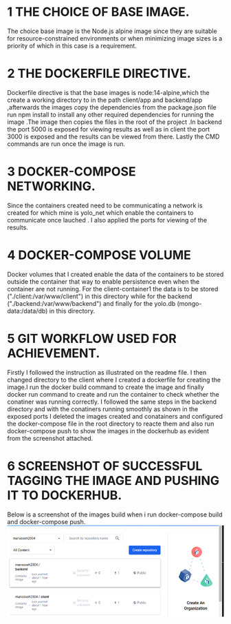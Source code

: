 # 1 THE CHOICE OF BASE IMAGE.

The choice base image is the Node.js alpine image since they are suitable for resource-constrained environments or when minimizing image sizes is a priority of which in this case is a requirement.

# 2 THE DOCKERFILE DIRECTIVE.

Dockerfile directive is that  the base images is node:14-alpine,which the create a working directory to in the path client/app and backend/app ,afterwards the images copy the dependencies from the package.json file run npm install to install any other required dependencies for running the image .The image then copies the files in the root of the project .In backend the port 5000 is exposed for viewing results as well as in client the port 3000 is exposed and the results can be viewed from there.
Lastly the CMD commands are run once the image is run.

# 3 DOCKER-COMPOSE NETWORKING.

Since the containers created need to be communicating a network is created for which mine is yolo_net which enable the containers to communicate once lauched .
I also applied the ports for viewing of the results.

# 4 DOCKER-COMPOSE VOLUME

Docker volumes that I created enable the data of the containers to be stored outside the container that way to enable persistence even when the container are not running.
For the client-container1 the data is to be stored ("./client:/var/www/client") in this directory while for the backend ("./backend:/var/www/backend") and finally for the yolo.db (mongo-data:/data/db) in this directory.

# 5 GIT WORKFLOW USED FOR ACHIEVEMENT.

Firstly I followed the instruction as illustrated on the readme file.
I then changed directory to the client where I created a dockerfile for  creating the image.I run the docker build command to create the image and finally docker run command to create and run the container to check whether the conatiner was running correctly. I followed the same steps in the backend directory and with the conatiners running smoothly as shown in the exposed ports I deleted the images created and conatainers and configured the docker-compose file in the root directory to reacte them and also run docker-compose push to show the images in the dockerhub as evident from the screenshot attached.

# 6 SCREENSHOT OF SUCCESSFUL TAGGING THE IMAGE AND PUSHING IT TO DOCKERHUB.

Below is a screenshot of the images build when i run docker-compose build and docker-compose push.
![alt text](<Screenshot from 2024-04-30 22-34-14-1.png>)